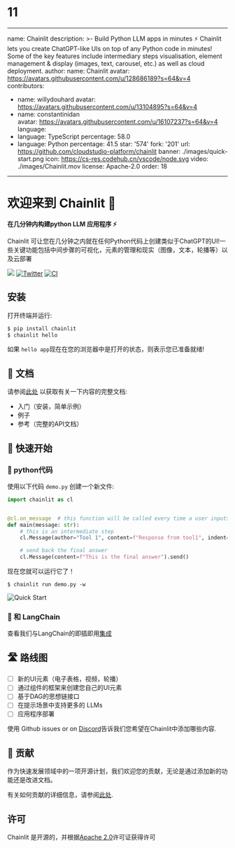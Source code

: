 # 11
---
name: Chainlit
description: >-
  Build Python LLM apps in minutes ⚡️
  Chainlit lets you create ChatGPT-like UIs on top of any Python code in minutes! Some of the key features include intermediary steps visualisation, element management & display (images, text, carousel, etc.) as well as cloud deployment.
author:
  name: Chainlit
  avatar: https://avatars.githubusercontent.com/u/128686189?s=64&v=4
contributors: 
  - name: willydouhard
    avatar: https://avatars.githubusercontent.com/u/13104895?s=64&v=4
  - name: constantinidan  
    avatar: https://avatars.githubusercontent.com/u/16107237?s=64&v=4
language:
  - language: TypeScript
    percentage: 58.0
  - language: Python
    percentage: 41.5
star: '574'
fork: '201'
url: https://github.com/cloudstudio-platform/chainlit
banner: ./images/quick-start.png
icon: https://cs-res.codehub.cn/vscode/node.svg
video: ./images/Chainlit.mov
license: Apache-2.0
order: 18
---

# 欢迎来到 Chainlit 👋

**在几分钟内构建python LLM 应用程序 ⚡️**

Chainlit 可让您在几分钟之内就在任何Python代码上创建类似于ChatGPT的UI!一些关键功能包括中间步骤的可视化，元素的管理和现实（图像，文本，轮播等）以及云部署

[![](https://dcbadge.vercel.app/api/server/ZThrUxbAYw?style=flat)](https://discord.gg/ZThrUxbAYw)
[![Twitter](https://img.shields.io/twitter/url/https/twitter.com/chainlit_io.svg?style=social&label=Follow%20%40chainlit_io)](https://twitter.com/chainlit_io)
[![CI](https://github.com/Chainlit/chainlit/actions/workflows/ci.yaml/badge.svg)](https://github.com/Chainlit/chainlit/actions/workflows/ci.yaml)

## 安装

打开终端并运行:

```bash
$ pip install chainlit
$ chainlit hello
```

如果 `hello app`现在在您的浏览器中是打开的状态，则表示您已准备就绪!

## 📖 文档

请参阅[此处](https://docs.chainlit.io) 以获取有关一下内容的完整文档:

- 入门（安装，简单示例）
- 例子
- 参考（完整的API文档）

## 🚀 快速开始

### 🐍 python代码

使用以下代码 `demo.py` 创建一个新文件:
```python
import chainlit as cl


@cl.on_message  # this function will be called every time a user inputs a message in the UI
def main(message: str):
    # this is an intermediate step
    cl.Message(author="Tool 1", content=f"Response from tool1", indent=1).send()

    # send back the final answer
    cl.Message(content=f"This is the final answer").send()
```

现在您就可以运行它了！
```
$ chainlit run demo.py -w
```


<img src="/images/quick-start.png" alt="Quick Start"></img>



### 🔗 和 LangChain

查看我们与LangChain的即插即用[集成](https://docs.chainlit.io/langchain)

## 🛣 路线图
- [ ] 新的UI元素（电子表格，视频，轮播）
- [ ] 通过组件的框架来创建您自己的UI元素
- [ ] 基于DAG的思想链接口
- [ ] 在提示场景中支持更多的 LLMs 
- [ ] 应用程序部署

使用 Github issues or on [Discord](https://discord.gg/ZThrUxbAYw)告诉我们您希望在Chainlit中添加哪些内容.

## 💁 贡献

作为快速发展领域中的一项开源计划，我们欢迎您的贡献，无论是通过添加新的功能还是改进文档。

有关如何贡献的详细信息，请参阅[此处](.github/CONTRIBUTING.md).

## 许可
Chainlit 是开源的，并根据[Apache 2.0](LICENSE)许可证获得许可
